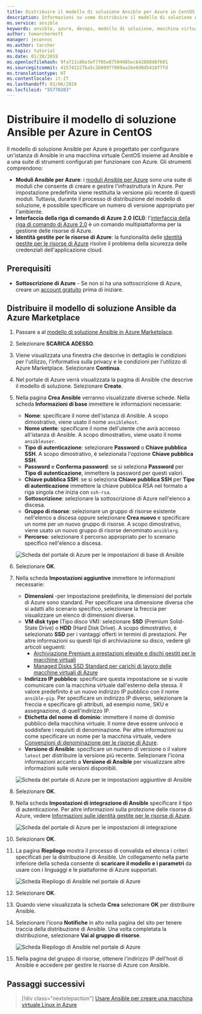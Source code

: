 ```yaml
---
title: Distribuire il modello di soluzione Ansible per Azure in CentOS
description: Informazioni su come distribuire il modello di soluzione Ansible in una macchina virtuale CentOS ospitata in Azure, insieme agli strumenti configurati per l'uso con Azure.
ms.service: ansible
keywords: ansible, azure, devops, modello di soluzione, macchina virtuale, Identità gestite per le risorse di azure, centos, red hat
author: tomarchermsft
manager: jeconnoc
ms.author: tarcher
ms.topic: tutorial
ms.date: 01/28/2019
ms.openlocfilehash: 9fa711c86e3ef7f05e87504905ec642808d8f601
ms.sourcegitcommit: 415742227ba5c3b089f7909aa16e0d8d5418f7fd
ms.translationtype: HT
ms.contentlocale: it-IT
ms.lasthandoff: 02/06/2019
ms.locfileid: "55770283"
---
```

# <a name="deploy-the-ansible-solution-template-for-azure-to-centos"></a>Distribuire il modello di soluzione Ansible per Azure in CentOS
Il modello di soluzione Ansible per Azure è progettato per configurare un'istanza di Ansible in una macchina virtuale CentOS insieme ad Ansible e a una suite di strumenti configurati per funzionare con Azure. Gli strumenti comprendono:

- **Moduli Ansible per Azure**: i [moduli Ansible per Azure](./ansible-matrix.md) sono una suite di moduli che consente di creare e gestire l'infrastruttura in Azure. Per impostazione predefinita viene restituita la versione più recente di questi moduli. Tuttavia, durante il processo di distribuzione del modello di soluzione, è possibile specificare un numero di versione appropriato per l'ambiente.
- **Interfaccia della riga di comando di Azure 2.0 (CLI)**: l'[interfaccia della riga di comando di Azure 2.0](/cli/azure/?view=azure-cli-latest) è un comando multipiattaforma per la gestione delle risorse di Azure. 
- **Identità gestite per le risorse di Azure**: la funzionalità delle [identità gestite per le risorse di Azure](/azure/active-directory/managed-identities-azure-resources/overview) risolve il problema della sicurezza delle credenziali dell'applicazione cloud.

## <a name="prerequisites"></a>Prerequisiti
- **Sottoscrizione di Azure** - Se non si ha una sottoscrizione di Azure, creare un [account gratuito](https://azure.microsoft.com/free/?ref=microsoft.com&utm_source=microsoft.com&utm_medium=docs&utm_campaign=visualstudio) prima di iniziare.

## <a name="deploy-the-ansible-solution-template-from-the-azure-marketplace"></a>Distribuire il modello di soluzione Ansible da Azure Marketplace

1. Passare a al [modello di soluzione Ansible in Azure Marketplace](https://azuremarketplace.microsoft.com/en-%20%20us/marketplace/apps/azure-oss.ansible?tab=Overview).

1. Selezionare **SCARICA ADESSO**.

1. Viene visualizzata una finestra che descrive in dettaglio le condizioni per l'utilizzo, l'informativa sulla privacy e le condizioni per l'utilizzo di Azure Marketplace. Selezionare **Continua**.

1. Nel portale di Azure verrà visualizzata la pagina di Ansible che descrive il modello di soluzione. Selezionare **Create**.

1. Nella pagina **Crea Ansible** verranno visualizzate diverse schede. Nella scheda **Informazioni di base** immettere le informazioni necessarie:

    - **Nome**: specificare il nome dell'istanza di Ansible. A scopo dimostrativo, viene usato il nome `ansiblehost`.
    - **Nome utente**: specificare il nome dell'utente che avrà accesso all'istanza di Ansible. A scopo dimostrativo, viene usato il nome `ansibleuser`.
    - **Tipo di autenticazione**: selezionare **Password** o **Chiave pubblica SSH**. A scopo dimostrativo, è selezionata l'opzione **Chiave pubblica SSH**.
    - **Password** e **Conferma password**: se si seleziona **Password** per **Tipo di autenticazione**, immettere la password per questi valori.
    - **Chiave pubblica SSH**: se si seleziona **Chiave pubblica SSH** per **Tipo di autenticazione** immettere la chiave pubblica RSA nel formato a riga singola che inizia con `ssh-rsa`.
    - **Sottoscrizione**: selezionare la sottoscrizione di Azure nell'elenco a discesa.
    - **Gruppo di risorse**: selezionare un gruppo di risorse esistente nell'elenco a discesa oppure selezionare **Crea nuovo** e specificare un nome per un nuovo gruppo di risorse. A scopo dimostrativo, viene usato un nuovo gruppo di risorse denominato `ansiblerg`.
    - **Percorso**: selezionare il percorso appropriato per lo scenario specifico nell'elenco a discesa.

    ![Scheda del portale di Azure per le impostazioni di base di Ansible](./media/ansible-deploy-solution-template/portal-ansible-setup-tab-1.png)

1. Selezionare **OK**.

1. Nella scheda **Impostazioni aggiuntive** immettere le informazioni necessarie:

    - **Dimensioni** -per impostazione predefinita, le dimensioni del portale di Azure sono standard. Per specificare una dimensione diversa che si adatti allo scenario specifico, selezionare la freccia per visualizzare un elenco di dimensioni diverse.
    - **VM disk type** (Tipo disco VM): selezionare **SSD** (Premium Solid-State Drive) o **HDD** (Hard Disk Drive). A scopo dimostrativo, è selezionato **SSD** per i vantaggi offerti in termini di prestazioni. Per altre informazioni su questi tipi di archiviazione su disco, vedere gli articoli seguenti:
        - [Archiviazione Premium a prestazioni elevate e dischi gestiti per le macchine virtuali](/azure/virtual-machines/windows/premium-storage)
        - [Managed Disks SSD Standard per carichi di lavoro delle macchine virtuali di Azure](/azure/virtual-machines/windows/disks-standard-ssd)
    - **Indirizzo IP pubblico**: specificare questa impostazione se si vuole comunicare con la macchina virtuale dall'esterno della stessa. Il valore predefinito è un nuovo indirizzo IP pubblico con il nome `ansible-pip`. Per specificare un indirizzo IP diverso, selezionare la freccia e specificare gli attributi, ad esempio nome, SKU e assegnazione, di quell'indirizzo IP. 
    - **Etichetta del nome di dominio**: immettere il nome di dominio pubblico della macchina virtuale. Il nome deve essere univoco e soddisfare i requisiti di denominazione. Per altre informazioni su come specificare un nome per la macchina virtuale, vedere [Convenzioni di denominazione per le risorse di Azure](/azure/architecture/best-practices/naming-conventions).
    - **Versione di Ansible**: specificare un numero di versione o il valore `latest` per distribuire la versione più recente. Selezionare l'icona informazioni accanto a **Versione di Ansible** per visualizzare altre informazioni sulle versioni disponibili.

    ![Scheda del portale di Azure per le impostazioni aggiuntive di Ansible](./media/ansible-deploy-solution-template/portal-ansible-setup-tab-2.png)

1. Selezionare **OK**.

1. Nella scheda **Impostazioni di integrazione di Ansible** specificare il tipo di autenticazione. Per altre informazioni sulla protezione delle risorse di Azure, vedere [Informazioni sulle identità gestite per le risorse di Azure](/azure/active-directory/managed-identities-azure-resources/overview).

    ![Scheda del portale di Azure per le impostazioni di integrazione](./media/ansible-deploy-solution-template/portal-ansible-setup-tab-3.png)

1. Selezionare **OK**.

1. La pagina **Riepilogo** mostra il processo di convalida ed elenca i criteri specificati per la distribuzione di Ansible. Un collegamento nella parte inferiore della scheda consente di **scaricare il modello e i parametri** da usare con i linguaggi e le piattaforme di Azure supportati. 

    ![Scheda Riepilogo di Ansible nel portale di Azure](./media/ansible-deploy-solution-template/portal-ansible-setup-tab-4.png)

1. Selezionare **OK**.

1. Quando viene visualizzata la scheda **Crea** selezionare **OK** per distribuire Ansible.

1. Selezionare l'icona **Notifiche** in alto nella pagina del sito per tenere traccia della distribuzione di Ansible. Una volta completata la distribuzione, selezionare **Vai al gruppo di risorse**. 

    ![Scheda Riepilogo di Ansible nel portale di Azure](./media/ansible-deploy-solution-template/portal-ansible-setup-complete.png)

1. Nella pagina del gruppo di risorse, ottenere l'indirizzo IP dell'host di Ansible e accedere per gestire le risorse di Azure con Ansible.

## <a name="next-steps"></a>Passaggi successivi
> [!div class="nextstepaction"] 
> [Usare Ansible per creare una macchina virtuale Linux in Azure](/azure/virtual-machines/linux/ansible-create-vm)
